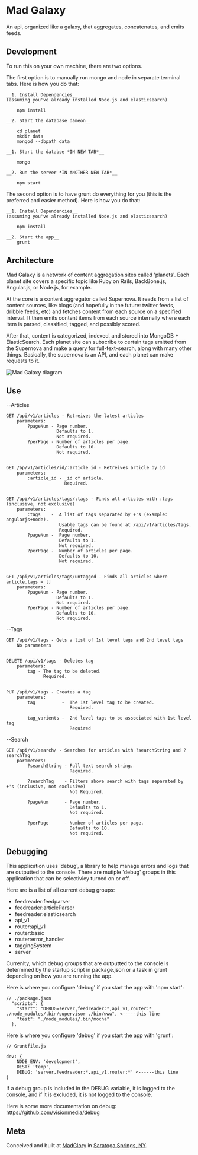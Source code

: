 Mad Galaxy
==========

An api, organized like a galaxy, that aggregates, concatenates, and emits feeds.

Development
-----------
To run this on your own machine, there are two options.

The first option is to manually run mongo and node in separate terminal tabs. Here is how you do that:

    __1. Install Dependencies__
    (assuming you've already installed Node.js and elasticsearch)

        npm install

    __2. Start the database dameon__

        cd planet
        mkdir data
        mongod --dbpath data

    __1. Start the databse *IN NEW TAB*__

        mongo

    __2. Run the server *IN ANOTHER NEW TAB*__

        npm start

The second option is to have grunt do everything for you (this is the preferred and easier method). Here is how you do that:

    __1. Install Dependencies__
    (assuming you've already installed Node.js and elasticsearch)

        npm install

    __2. Start the app__
        grunt
        


Architecture
------------
Mad Galaxy is a network of content aggregation sites called 'planets'. Each
planet site covers a specific topic like Ruby on Rails, BackBone.js,
Angular.js, or Node.js, for example.

At the core is a content aggregator called Supernova. It reads from a list of
content sources, like blogs (and hopefully in the future: twitter feeds, dribble feeds, etc)
and fetches content from each source on a specified interval. It then emits content items from each
source internally where each item is parsed, classified, tagged, and possibly
scored.

After that, content is categorized, indexed, and stored into MongoDB + ElasticSearch. 
Each planet site can subscribe to certain tags emitted from the Supernova and make a query for full-text-search, 
along with many other things. Basically, the supernova is an API, and each planet can make requests to it.

![ Mad Galaxy diagram ](https://raw.githubusercontent.com/madgloryint/madgalaxy/master/docs/mad_galaxy_sketch.jpg)

Use
---
--Articles

    GET /api/v1/articles - Retreives the latest articles
        parameters:
            ?pageNum - Page number. 
                       Defaults to 1. 
                       Not required.
            ?perPage - Number of articles per page. 
                       Defaults to 10. 
                       Not required.


    GET /ap/v1/articles/id/:article_id - Retreives article by id
        parameters:
            :article_id - _id of article. 
                          Required.


    GET /api/v1/articles/tags/:tags - Finds all articles with :tags (inclusive, not exclusive)
        parameters:
            :tags    -  A list of tags separated by +'s (example: angularjs+node). 
                        Usable tags can be found at /api/v1/articles/tags.
                        Required.
            ?pageNum -  Page number. 
                        Defaults to 1. 
                        Not required.
            ?perPage -  Number of articles per page. 
                        Defaults to 10. 
                        Not required.


    GET /api/v1/articles/tags/untagged - Finds all articles where article.tags = []
        parameters:
            ?pageNum - Page number. 
                       Defaults to 1. 
                       Not required.
            ?perPage - Number of articles per page. 
                       Defaults to 10. 
                       Not required.


--Tags

    GET /api/v1/tags - Gets a list of 1st level tags and 2nd level tags
        No parameters


    DELETE /api/v1/tags - Deletes tag 
        parameters:
            tag - The tag to be deleted.
                  Required.


    PUT /api/v1/tags - Creates a tag
        parameters:
            tag          -  The 1st level tag to be created.
                            Required.

            tag_varients -  2nd level tags to be associated with 1st level tag
                            Required


--Search

    GET /api/v1/search/ - Searches for articles with ?searchString and ?searchTag
        parameters:
            ?searchString - Full text search string.
                            Required.

            ?searchTag    - Filters above search with tags separated by +'s (inclusive, not exclusive)
                            Not Required.

            ?pageNum      - Page number. 
                            Defaults to 1. 
                            Not required.

            ?perPage      - Number of articles per page. 
                            Defaults to 10. 
                            Not required.

Debugging
---------
This application uses 'debug', a library to help manage errors and logs that 
are outputted to the console. There are mutiple 'debug' groups in this 
application that can be selectivley turned on or off.

Here are is a list of all current debug groups:

- feedreader:feedparser
- feedreader:articleParser
- feedreader:elasticsearch
- api_v1
- router:api_v1
- router:basic
- router:error_handler
- taggingSystem
- server

Currenlty, which debug groups that are outputted to the console is determined by the startup script
in package.json or a task in grunt depending on how you are running the app.

Here is where you configure 'debug' if you start the app with 'npm start':
```
// ./package.json
  "scripts": {
    "start": "DEBUG=server,feedreader:*,api_v1,router:* ./node_modules/.bin/supervisor ./bin/www", <-----this line
    "test": "./node_modules/.bin/mocha"
  },
```
Here is where you configure 'debug' if you start the app with 'grunt':
```
// Gruntfile.js

dev: {
    NODE_ENV: 'development',
    DEST: 'temp',
    DEBUG: 'server,feedreader:*,api_v1,router:*' <------this line
}
```

If a debug group is included in the DEBUG variable, it is logged to the console, and if it is excluded,
it is not logged to the console.

Here is some more documentation on debug: https://github.com/visionmedia/debug




Meta
----
Conceived and built at [MadGlory](http://madglory.com) in [Saratoga Springs, NY](https://www.google.com/maps/place/Saratoga+Springs,+NY/@43.0616419,-73.7719178,13z/).
